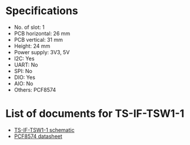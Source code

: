 # Specifications
- No. of slot: 1
- PCB horizontal: 26 mm
- PCB vertical: 31 mm
- Height: 24 mm
- Power supply: 3V3, 5V
- I2C:  Yes
- UART: No
- SPI: No
- DIO:  Yes
- AIO:  No
- Others: PCF8574

# List of documents for TS-IF-TSW1-1
- [TS-IF-TSW1-1 schematic](TS-IF-TSW1-1_SCH.pdf)
- [PCF8574 datasheet](https://www.nxp.com/docs/en/data-sheet/PCF8574_PCF8574A.pdf)
